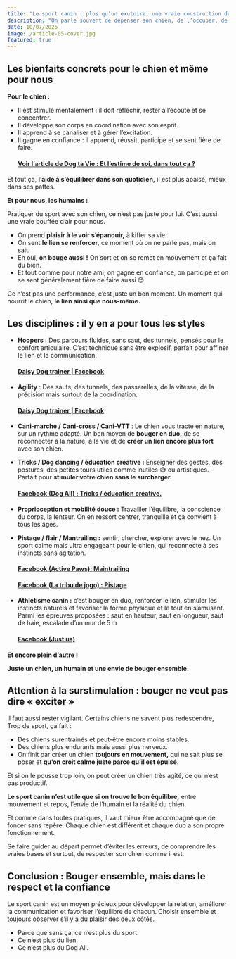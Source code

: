 ```yaml
---
title: "Le sport canin : plus qu’un exutoire, une vraie construction du lien"
description: "On parle souvent de dépenser son chien, de l’occuper, de lui faire pratiquer du sport. Mais en réalité, le sport canin bien pensé et bien vécu, va bien plus loin. Ce n’est pas juste une activité physique : c’est un moyen d’équilibre, de lien et de communication pour le chien, mais aussi pour nous. A condition de respecter notre chien, pas seulement ce qu’on aimerait qu’il devienne."
date: 10/07/2025
image: /article-05-cover.jpg
featured: true
---
```


##

## Les bienfaits concrets pour le chien et même pour nous

**Pour le chien :**

- Il est stimulé mentalement : il doit réfléchir, rester à l’écoute et se concentrer.
- Il développe son corps en coordination avec son esprit.
- Il apprend à se canaliser et à gérer l’excitation.
- Il gagne en confiance : il apprend, réussit, participe et se sent fière de faire.
  #### [Voir l’article de Dog ta Vie : Et l’estime de soi, dans tout ça ?](https://www.dogtavie.be/post/et-l-estime-de-soi-dans-tout-%C3%A7a)

Et tout ça, **l’aide à s’équilibrer dans son quotidien,** il est plus apaisé, mieux dans ses pattes.

**Et pour nous, les humains :**

Pratiquer du sport avec son chien, ce n’est pas juste pour lui. C’est aussi une vraie bouffée d’air pour nous.

- On prend **plaisir à le voir s’épanouir,** à kiffer sa vie.
- On sent **le lien se renforcer,** ce moment où on ne parle pas, mais on sait.
- Eh oui, **on bouge aussi !** On sort et on se remet en mouvement et ça fait du bien.
- Et tout comme pour notre ami, on gagne en confiance, on participe et on se sent généralement fière de faire aussi 😊

Ce n’est pas une performance, c’est juste un bon moment. Un moment qui nourrit le chien, **le lien ainsi que nous-même.**

## Les disciplines : il y en a pour tous les styles

- **Hoopers :** Des parcours fluides, sans saut, des tunnels, pensés pour le confort articulaire. C’est technique sans être explosif, parfait pour affiner le lien et la communication.

  #### [Daisy Dog trainer | Facebook](https://www.facebook.com/profile.php?id=100070059710856&sk=about)

- **Agility** : Des sauts, des tunnels, des passerelles, de la vitesse, de la précision mais surtout de la coordination.

  #### [Daisy Dog trainer | Facebook](https://www.facebook.com/profile.php?id=100070059710856&sk=about)

- **Cani-marche / Cani-cross / Cani-VTT** : Le chien vous tracte en nature, sur un rythme adapté. Un bon moyen de **bouger en duo,** de se reconnecter à la nature, à la vie et de **créer un lien encore plus fort** avec son chien.

- **Tricks / Dog dancing / éducation créative :** Enseigner des gestes, des postures, des petites tours utiles comme inutiles 😅 ou artistiques. Parfait pour **stimuler votre chien sans le surcharger.**

  #### [Facebook (Dog All) : Tricks / éducation créative.](https://www.facebook.com/profile.php?id=61572990496929)

- **Proprioception et mobilité douce :** Travailler l’équilibre, la conscience du corps, la lenteur. On en ressort centrer, tranquille et ça convient à tous les âges.

- **Pistage / flair / Mantrailing :** sentir, chercher, explorer avec le nez. Un sport calme mais ultra engageant pour le chien, qui reconnecte à ses instincts sans agitation.

  #### [Facebook (Active Paws): Maintrailing](https://www.facebook.com/justineactivepaws)

  #### [Facebook (La tribu de jogo) : Pistage](https://www.facebook.com/profile.php?id=100091980116795)

- **Athlétisme canin :** c’est bouger en duo, renforcer le lien, stimuler les instincts naturels et favoriser la forme physique et le tout en s’amusant.
  Parmi les épreuves proposées : saut en hauteur, saut en longueur, saut de haie, escalade d’un mur de 5 m
  #### [Facebook (Just us)](https://www.facebook.com/profile.php?id=61561841125452)

**Et encore plein d’autre !**

**Juste un chien, un humain et une envie de bouger ensemble.**

## Attention à la surstimulation : bouger ne veut pas dire « exciter »

Il faut aussi rester vigilant.
Certains chiens ne savent plus redescendre, Trop de sport, ça fait :

- Des chiens surentrainés et peut-être encore moins stables.
- Des chiens plus endurants mais aussi plus nerveux.
- On finit par créer un chien **toujours en mouvement,** qui ne sait plus se poser et **qu’on croit calme juste parce qu’il est épuisé.**

Et si on le pousse trop loin, on peut créer un chien très agité, ce qui n’est pas productif.

**Le sport canin n’est utile que si on trouve le bon équilibre,** entre mouvement et repos, l’envie de l’humain et la réalité du chien.

Et comme dans toutes pratiques, il vaut mieux être accompagné que de foncer sans repère. Chaque chien est différent et chaque duo a son propre fonctionnement.

Se faire guider au départ permet d’éviter les erreurs, de comprendre les vraies bases et surtout, de respecter son chien comme il est.

## Conclusion : Bouger ensemble, mais dans le respect et la confiance

Le sport canin est un moyen précieux pour développer la relation, améliorer la communication et favoriser l’équilibre de chacun.
Choisir ensemble et toujours observer s’il y a du plaisir des deux côtés.

- Parce que sans ça, ce n’est plus du sport.
- Ce n’est plus du lien.
- Ce n’est plus du Dog All.
